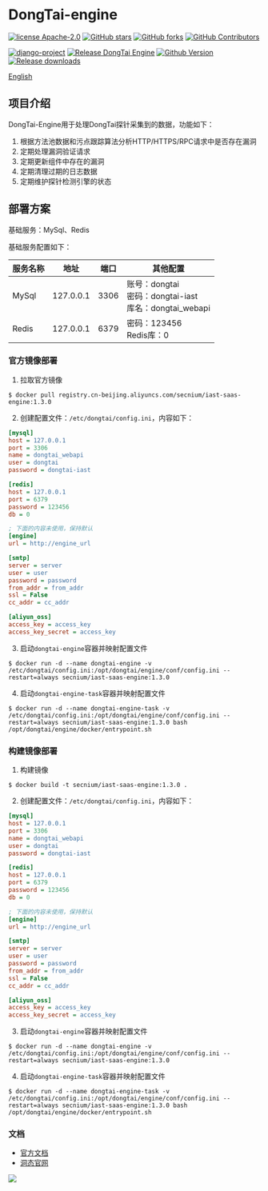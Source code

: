 # DongTai-engine
[![license Apache-2.0](https://img.shields.io/github/license/HXSecurity/DongTai-engine)](https://github.com/HXSecurity/DongTai-engine/blob/main/LICENSE)
[![GitHub stars](https://img.shields.io/github/stars/HXSecurity/DongTai-engine.svg?label=Stars&logo=github)](https://github.com/HXSecurity/DongTai-engine)
[![GitHub forks](https://img.shields.io/github/forks/HXSecurity/DongTai-engine?label=Forks&logo=github)](https://github.com/HXSecurity/DongTai-engine)
[![GitHub Contributors](https://img.shields.io/github/contributors-anon/HXSecurity/DongTai-engine?label=Contributors&logo=github)](https://github.com/HXSecurity/DongTai-engine)

[![django-project](https://img.shields.io/badge/django%20versions-3.0.3-blue)](https://www.djangoproject.com/)
[![Release DongTai Engine](https://github.com/HXSecurity/DongTai-engine/actions/workflows/release_engine.yml/badge.svg)](https://github.com/HXSecurity/DongTai-engine/actions/workflows/release_engine.yml)
[![Github Version](https://img.shields.io/github/v/release/HXSecurity/DongTai-engine?display_name=tag&include_prereleases&sort=semver)](https://github.com/HXSecurity/DongTai-engine/releases)
[![Release downloads](https://shields.io/github/downloads/HXSecurity/DongTai-engine/total)](https://github.com/HXSecurity/DongTai-engine/releases)

[English](README.md)

## 项目介绍

DongTai-Engine用于处理DongTai探针采集到的数据，功能如下：
  1. 根据方法池数据和污点跟踪算法分析HTTP/HTTPS/RPC请求中是否存在漏洞
  2. 定期处理漏洞验证请求
  3. 定期更新组件中存在的漏洞
  4. 定期清理过期的日志数据
  5. 定期维护探针检测引擎的状态

## 部署方案

基础服务：MySql、Redis

基础服务配置如下：

| 服务名称 | 地址 | 端口 | 其他配置 |
| --- | --- | --- | --- |
| MySql | 127.0.0.1 | 3306 | 账号：dongtai<br>密码：dongtai-iast<br>库名：dongtai_webapi |
| Redis | 127.0.0.1 | 6379 | 密码：123456<br>Redis库：0 |

### 官方镜像部署

1. 拉取官方镜像
```shell script
$ docker pull registry.cn-beijing.aliyuncs.com/secnium/iast-saas-engine:1.3.0
```

2. 创建配置文件：`/etc/dongtai/config.ini`，内容如下：
```ini
[mysql]
host = 127.0.0.1
port = 3306
name = dongtai_webapi
user = dongtai
password = dongtai-iast

[redis]
host = 127.0.0.1
port = 6379
password = 123456
db = 0

; 下面的内容未使用，保持默认
[engine]
url = http://engine_url

[smtp]
server = server
user = user
password = password
from_addr = from_addr
ssl = False
cc_addr = cc_addr

[aliyun_oss]
access_key = access_key
access_key_secret = access_key
```

3. 启动`dongtai-engine`容器并映射配置文件
```shell script
$ docker run -d --name dongtai-engine -v /etc/dongtai/config.ini:/opt/dongtai/engine/conf/config.ini --restart=always secnium/iast-saas-engine:1.3.0
```

4. 启动`dongtai-engine-task`容器并映射配置文件
```shell script
$ docker run -d --name dongtai-engine-task -v /etc/dongtai/config.ini:/opt/dongtai/engine/conf/config.ini --restart=always secnium/iast-saas-engine:1.3.0 bash /opt/dongtai/engine/docker/entrypoint.sh
```

### 构建镜像部署

1. 构建镜像
```shell script
$ docker build -t secnium/iast-saas-engine:1.3.0 .
```

2. 创建配置文件：`/etc/dongtai/config.ini`，内容如下：
```ini
[mysql]
host = 127.0.0.1
port = 3306
name = dongtai_webapi
user = dongtai
password = dongtai-iast

[redis]
host = 127.0.0.1
port = 6379
password = 123456
db = 0

; 下面的内容未使用，保持默认
[engine]
url = http://engine_url

[smtp]
server = server
user = user
password = password
from_addr = from_addr
ssl = False
cc_addr = cc_addr

[aliyun_oss]
access_key = access_key
access_key_secret = access_key
```

3. 启动`dongtai-engine`容器并映射配置文件
```shell script
$ docker run -d --name dongtai-engine -v /etc/dongtai/config.ini:/opt/dongtai/engine/conf/config.ini --restart=always secnium/iast-saas-engine:1.3.0
```

4. 启动`dongtai-engine-task`容器并映射配置文件
```shell script
$ docker run -d --name dongtai-engine-task -v /etc/dongtai/config.ini:/opt/dongtai/engine/conf/config.ini --restart=always secnium/iast-saas-engine:1.3.0 bash /opt/dongtai/engine/docker/entrypoint.sh
```

### 文档
- [官方文档](https://doc.dongtai.io/)
- [洞态官网](https://iast.huoxian.cn/)

<img src="https://static.scarf.sh/a.png?x-pxid=da98c4b7-4ef2-4e73-a05b-3b3aa43d5f2b" />
